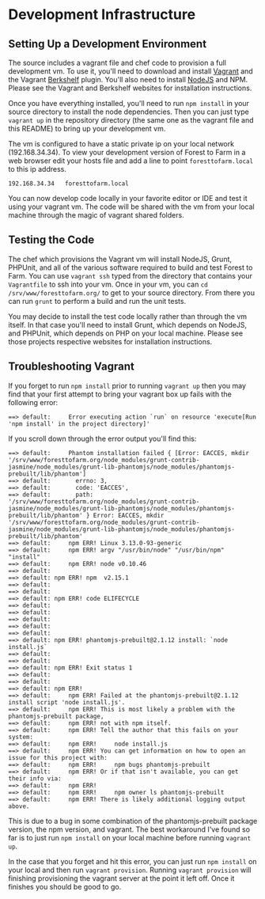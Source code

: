 # Development Infrastructure

## Setting Up a Development Environment 

The source includes a vagrant file and chef code to provision a full
development vm.  To use it, you'll need to download and install
[Vagrant](https://www.vagrantup.com/) and the Vagrant
[Berkshelf](http://berkshelf.com/) plugin.  You'll also need to install
[NodeJS](https://nodejs.org/en/) and NPM.  Please see the Vagrant and Berkshelf
websites for installation instructions. 

Once you have everything installed, you'll need to run ``npm install`` in your
source directory to install the node dependencies.  Then you can just 
type ``vagrant up`` in the repository directory (the same one as the vagrant file
and this README) to bring up your development vm.  

The vm is configured to have a static private ip on your local network
(192.168.34.34).  To view your development version of Forest to Farm in a web
browser edit your hosts file and add a line to point ``foresttofarm.local`` to 
this ip address.

```
192.168.34.34   foresttofarm.local
```

You can now develop code locally in your favorite editor or IDE and test it
using your vagrant vm.  The code will be shared with the vm from your local
machine through the magic of vagrant shared folders.

## Testing the Code

The chef which provisions the Vagrant vm will install NodeJS, Grunt, PHPUnit,
and all of the various software required to build and test Forest to Farm.  You
can use ``vagrant ssh`` typed from the directory that contains 
your ``Vagrantfile`` to ssh into your vm.  Once in your vm, you can ``cd
/srv/www/foresttofarm.org/`` to get to your source directory.  From there you
can run ``grunt`` to perform a build and run the unit tests.

You may decide to install the test code locally rather than through the vm
itself.  In that case you'll need to install Grunt, which depends on NodeJS,
and PHPUnit, which depends on PHP on your local machine.  Please see those
projects respective websites for installation instructions.

## Troubleshooting Vagrant

If you forget to run ``npm install`` prior to running ``vagrant up`` then you
may find that your first attempt to bring your vagrant box up fails with the
following error:

``` 
==> default:     Error executing action `run` on resource 'execute[Run 'npm install' in the project directory]'
```

If you scroll down through the error output you'll find this:

```
==> default:     Phantom installation failed { [Error: EACCES, mkdir '/srv/www/foresttofarm.org/node_modules/grunt-contrib-jasmine/node_modules/grunt-lib-phantomjs/node_modules/phantomjs-prebuilt/lib/phantom']
==> default:       errno: 3,
==> default:       code: 'EACCES',
==> default:       path: '/srv/www/foresttofarm.org/node_modules/grunt-contrib-jasmine/node_modules/grunt-lib-phantomjs/node_modules/phantomjs-prebuilt/lib/phantom' } Error: EACCES, mkdir '/srv/www/foresttofarm.org/node_modules/grunt-contrib-jasmine/node_modules/grunt-lib-phantomjs/node_modules/phantomjs-prebuilt/lib/phantom'
==> default:     npm ERR! Linux 3.13.0-93-generic
==> default:     npm ERR! argv "/usr/bin/node" "/usr/bin/npm" "install"
==> default:     npm ERR! node v0.10.46
==> default:     
==> default: npm ERR! npm  v2.15.1
==> default: 
==> default:     
==> default: npm ERR! code ELIFECYCLE
==> default: 
==> default:     
==> default: 
==> default: 
==> default:     
==> default: npm ERR! phantomjs-prebuilt@2.1.12 install: `node install.js`
==> default: 
==> default:     
==> default: npm ERR! Exit status 1
==> default: 
==> default:     
==> default: npm ERR! 
==> default:     npm ERR! Failed at the phantomjs-prebuilt@2.1.12 install script 'node install.js'.
==> default:     npm ERR! This is most likely a problem with the phantomjs-prebuilt package,
==> default:     npm ERR! not with npm itself.
==> default:     npm ERR! Tell the author that this fails on your system:
==> default:     npm ERR!     node install.js
==> default:     npm ERR! You can get information on how to open an issue for this project with:
==> default:     npm ERR!     npm bugs phantomjs-prebuilt
==> default:     npm ERR! Or if that isn't available, you can get their info via:
==> default:     npm ERR! 
==> default:     npm ERR!     npm owner ls phantomjs-prebuilt
==> default:     npm ERR! There is likely additional logging output above.
```

This is due to a bug in some combination of the phantomjs-prebuilt package
version, the npm version, and vagrant.  The best workaround I've found so far
is to just run ``npm install`` on your local machine before running ``vagrant
up``.  

In the case that you forget and hit this error, you can just run ``npm
install`` on your local and then run ``vagrant provision``. Running ``vagrant
provision`` will finishing provisioning the vagrant server at the point it left
off.  Once it finishes you should be good to go.
